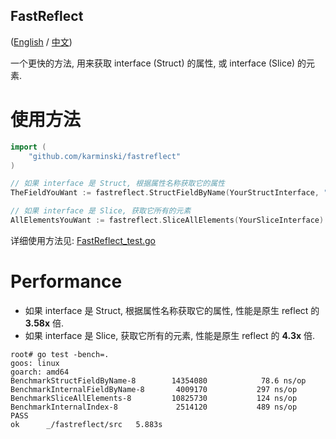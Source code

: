 FastReflect
-----------

([English](./README.md) / [中文](./README-zh-CN.md))

一个更快的方法, 用来获取 interface (Struct) 的属性, 或 interface (Slice)  的元素.


# 使用方法

```go
import (
    "github.com/karminski/fastreflect"
)

// 如果 interface 是 Struct, 根据属性名称获取它的属性
TheFieldYouWant := fastreflect.StructFieldByName(YourStructInterface, "FieldName")

// 如果 interface 是 Slice, 获取它所有的元素
AllElementsYouWant := fastreflect.SliceAllElements(YourSliceInterface)

```

详细使用方法见: [FastReflect_test.go](./src/FastReflect_test.go)


# Performance

- 如果 interface 是 Struct, 根据属性名称获取它的属性, 性能是原生 reflect 的 **3.58x** 倍.
- 如果 interface 是 Slice, 获取它所有的元素, 性能是原生 reflect 的 **4.3x** 倍.

```
root# go test -bench=.
goos: linux
goarch: amd64
BenchmarkStructFieldByName-8        14354080            78.6 ns/op
BenchmarkInternalFieldByName-8       4009170           297 ns/op
BenchmarkSliceAllElements-8         10825730           124 ns/op
BenchmarkInternalIndex-8             2514120           489 ns/op
PASS
ok      _/fastreflect/src   5.883s
```